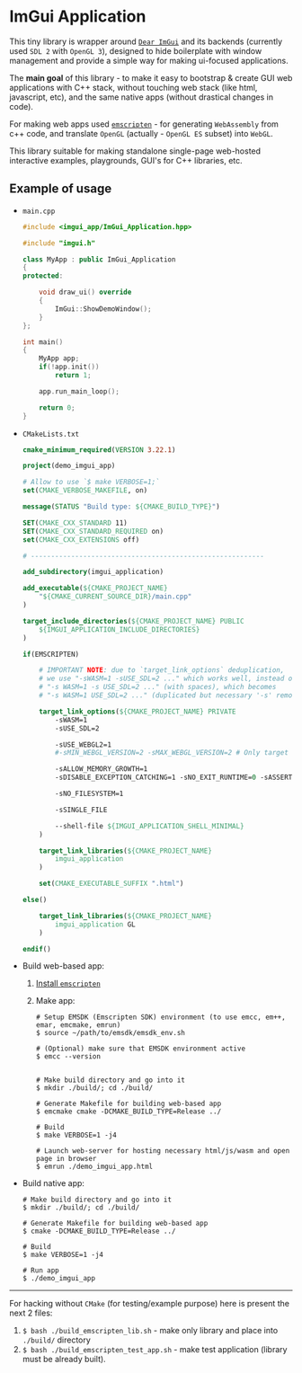 # ImGui Application

This tiny library is wrapper around 
[`Dear ImGui`](https://github.com/ocornut/imgui) and its backends (currently 
used `SDL 2` with `OpenGL 3`), designed to hide boilerplate with window 
management and provide a simple way for making ui-focused applications.

The **main goal** of this library - to make it easy to bootstrap & create GUI 
web applications with C++ stack, without touching web stack (like html, 
javascript, etc), and the same native apps (without drastical changes in code).

For making web apps used [`emscripten`](https://emscripten.org/) - for 
generating `WebAssembly` from c++ code, and translate `OpenGL` (actually - 
`OpenGL ES` subset) into `WebGL`.

This library suitable for making standalone single-page web-hosted interactive
examples, playgrounds, GUI's for C++ libraries, etc.

## Example of usage

- `main.cpp`

    ```cpp
    #include <imgui_app/ImGui_Application.hpp>
    
    #include "imgui.h"
    
    class MyApp : public ImGui_Application
    {
    protected:
    
        void draw_ui() override
        {
            ImGui::ShowDemoWindow();
        }
    };
    
    int main()
    {
        MyApp app;
        if(!app.init())
            return 1;
    
        app.run_main_loop();
    
        return 0;
    }
    ```

- `CMakeLists.txt`

    ```cmake
    cmake_minimum_required(VERSION 3.22.1)

    project(demo_imgui_app)

    # Allow to use `$ make VERBOSE=1;`
    set(CMAKE_VERBOSE_MAKEFILE, on)

    message(STATUS "Build type: ${CMAKE_BUILD_TYPE}")

    SET(CMAKE_CXX_STANDARD 11)
    SET(CMAKE_CXX_STANDARD_REQUIRED on)
    set(CMAKE_CXX_EXTENSIONS off)

    # ----------------------------------------------------------

    add_subdirectory(imgui_application)

    add_executable(${CMAKE_PROJECT_NAME}
        "${CMAKE_CURRENT_SOURCE_DIR}/main.cpp"
    )

    target_include_directories(${CMAKE_PROJECT_NAME} PUBLIC
        ${IMGUI_APPLICATION_INCLUDE_DIRECTORIES}
    )

    if(EMSCRIPTEN)

        # IMPORTANT NOTE: due to `target_link_options` deduplication,
        # we use "-sWASM=1 -sUSE_SDL=2 ..." which works well, instead of
        # "-s WASM=1 -s USE_SDL=2 ..." (with spaces), which becomes
        # "-s WASM=1 USE_SDL=2 ..." (duplicated but necessary '-s' removed).

        target_link_options(${CMAKE_PROJECT_NAME} PRIVATE
            -sWASM=1
            -sUSE_SDL=2

            -sUSE_WEBGL2=1
            #-sMIN_WEBGL_VERSION=2 -sMAX_WEBGL_VERSION=2 # Only target for WebGL2 (drop support for WebGL1 to save code size)

            -sALLOW_MEMORY_GROWTH=1
            -sDISABLE_EXCEPTION_CATCHING=1 -sNO_EXIT_RUNTIME=0 -sASSERTIONS=1

            -sNO_FILESYSTEM=1

            -sSINGLE_FILE

            --shell-file ${IMGUI_APPLICATION_SHELL_MINIMAL}
        )

        target_link_libraries(${CMAKE_PROJECT_NAME}
            imgui_application
        )

        set(CMAKE_EXECUTABLE_SUFFIX ".html")

    else()

        target_link_libraries(${CMAKE_PROJECT_NAME}
            imgui_application GL
        )

    endif()
    ```

- Build web-based app:

    1. [Install `emscripten`](https://emscripten.org/docs/getting_started/downloads.html) 

    2. Make app:

        ```shell
        # Setup EMSDK (Emscripten SDK) environment (to use emcc, em++, emar, emcmake, emrun)
        $ source ~/path/to/emsdk/emsdk_env.sh

        # (Optional) make sure that EMSDK environment active
        $ emcc --version


        # Make build directory and go into it
        $ mkdir ./build/; cd ./build/

        # Generate Makefile for building web-based app
        $ emcmake cmake -DCMAKE_BUILD_TYPE=Release ../

        # Build
        $ make VERBOSE=1 -j4

        # Launch web-server for hosting necessary html/js/wasm and open page in browser
        $ emrun ./demo_imgui_app.html
        ```

- Build native app:

    ```shell
    # Make build directory and go into it
    $ mkdir ./build/; cd ./build/

    # Generate Makefile for building web-based app
    $ cmake -DCMAKE_BUILD_TYPE=Release ../

    # Build
    $ make VERBOSE=1 -j4

    # Run app
    $ ./demo_imgui_app
    ```

----

For hacking without `CMake` (for testing/example purpose) here is present the
next 2 files:
1. `$ bash ./build_emscripten_lib.sh` - make only library and place into
`./build/` directory
2. `$ bash ./build_emscripten_test_app.sh` - make test application (library must
be already built).
